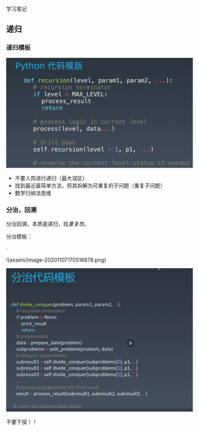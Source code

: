 学习笔记

## 递归



### 递归模板

![image-20201101205620631](assets/image-20201101205620631.png)

- 不要人肉进行递归（最大误区）
- 找到最近最简单方法，将其拆解为可重复的子问题（重复子问题）
- 数学归纳法思维

 



###  分治，回溯



分治回溯，本质是递归，找*重复性*。





分治模板：

·

!(assets/image-20201107170516878.png)

![image-20201107170657736](assets/image-20201107170657736.png)

不要下探！！

